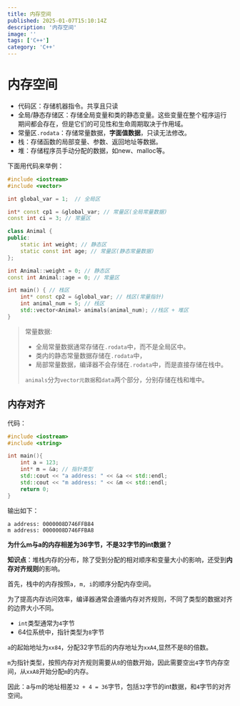```yaml
---
title: 内存空间
published: 2025-01-07T15:10:14Z
description: '内存空间'
image: ''
tags: ['C++']
category: 'C++'
---
```


# 内存空间

+ 代码区：存储机器指令。共享且只读
+ 全局/静态存储区：存储全局变量和类的静态变量。这些变量在整个程序运行期间都会存在，但是它们的可见性和生命周期取决于作用域。
+ 常量区`.rodata`：存储常量数据，**字面值数据**，只读无法修改。
+ 栈：存储函数的局部变量、参数、返回地址等数据。
+ 堆：存储程序员手动分配的数据，如new、malloc等。

下面用代码来举例：

```C++
#include <iostream>
#include <vector>

int global_var = 1;  // 全局区

int* const cp1 = &global_var; // 常量区(全局常量数据)
const int ci = 3; // 常量区

class Animal {
public:
    static int weight; // 静态区
    static const int age; // 常量区(静态常量数据)
};

int Animal::weight = 0; // 静态区
const int Animal::age = 0; // 常量区

int main() { // 栈区
    int* const cp2 = &global_var; // 栈区(常量指针)
    int animal_num = 5; // 栈区
    std::vector<Animal> animals(animal_num); //栈区 + 堆区
}
```

> 常量数据:
> 
> + 全局常量数据通常存储在`.rodata`中，而不是全局区中。
> + 类内的静态常量数据存储在`.rodata`中，
> + 局部常量数据，编译器不会存储在`.rodata`中，而是直接存储在栈中。
>
> `animals`分为`vector元数据`和`data`两个部分，分别存储在栈和堆中。

## 内存对齐

代码：
```C++
#include <iostream>
#include <string>

int main(){
    int a = 123;
    int* m = &a; // 指针类型
    std::cout << "a address: " << &a << std::endl;
    std::cout << "m address: " << &m << std::endl;
    return 0;
}
```

输出如下：
```
a address: 0000008D746FFB84
m address: 0000008D746FFBA8
```

**为什么m与a的内存相差为36字节，不是32字节的int数据？**

**知识点**：堆栈内存的分布，除了受到分配的相对顺序和变量大小的影响，还受到**内存对齐规则**的影响。

首先，栈中的内存按照`a, m, i`的顺序分配内存空间。

为了提高内存访问效率，编译器通常会遵循内存对齐规则，不同了类型的数据对齐的边界大小不同。
+ `int`类型通常为`4`字节
+ 64位系统中，指针类型为`8`字节

`a`的起始地址为`xx84`，分配32字节后的内存地址为`xxA4`,显然不是8的倍数。

`m`为指针类型，按照内存对齐规则需要从`8`的倍数开始，因此需要空出`4`字节内存空间，从`xxA8`开始分配`m`的内存。

因此：a与m的地址相差`32 + 4 = 36`字节，包括`32`字节的int数据，和`4`字节的对齐空间。